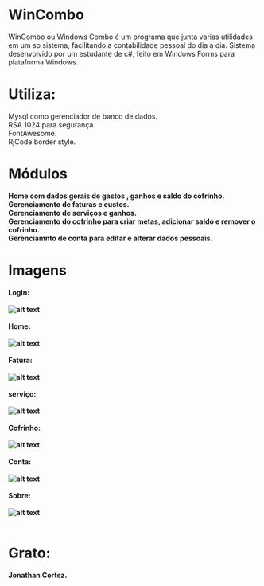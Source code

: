 # WinCombo
WinCombo ou Windows Combo é um programa que junta varias utilidades em um so sistema, facilitando a contabilidade pessoal do dia a dia.
Sistema desenvolvido por um estudante de c#, feito em Windows Forms para plataforma Windows.

# Utiliza:<br>
Mysql como gerenciador de banco de dados.<br>
RSA 1024 para segurança.<br>
FontAwesome.<br>
RjCode border style.<br>

# Módulos
<b>Home com dados gerais de gastos , ganhos e saldo do cofrinho.<br>
<b>Gerenciamento de faturas e custos.</b><br>
<b>Gerenciamento de serviços e ganhos.<b><br>
<b>Gerenciamento do cofrinho para criar metas, adicionar saldo e remover o cofrinho.</b><br>
<b>Gerenciamnto de  conta para editar e alterar dados pessoais.<b><br>
  
# Imagens
  
  <b>Login:</b><br><br>
  ![alt text](https://i.imgur.com/O1fs808.png)<br><br>
  <b>Home:</b><br><br>
  ![alt text](https://i.imgur.com/tKfC6YB.png)<br><br>
  <b>Fatura:</b><br><br>
  ![alt text](https://i.imgur.com/YZsPEOi.png)<br><br>
  <b>serviço:</b><br><br>
  ![alt text](https://i.imgur.com/9SHB9Ej.png)<br><br>
  <b>Cofrinho:</b><br><br>
  ![alt text](https://i.imgur.com/zEhF8K7.png)<br><br>
  <b>Conta:</b><br><br>
  ![alt text](https://i.imgur.com/m4SIQNa.png)<br><br>
  <b>Sobre:</b><br><br>
  ![alt text](https://i.imgur.com/fSyNl0b.png)<br><br>

  # Grato:<br>
Jonathan Cortez.
